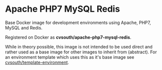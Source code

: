 # Apache PHP7 MySQL Redis
<p>Base Docker image for development environments using Apache, PHP7, MySQL and Redis.</p>
<p>Registered on Docker as <strong>cvsouth/apache-php7-mysql-redis</strong>.</p>
<p>While in theory possible, this image is not intended to be used direct and rather used as a base image for other images to inherit from (abstract). For an environment template which uses this as it's base image see <a href="https://github.com/cvsouth/template-environment">cvsouth/template-environment</a>.</p>
